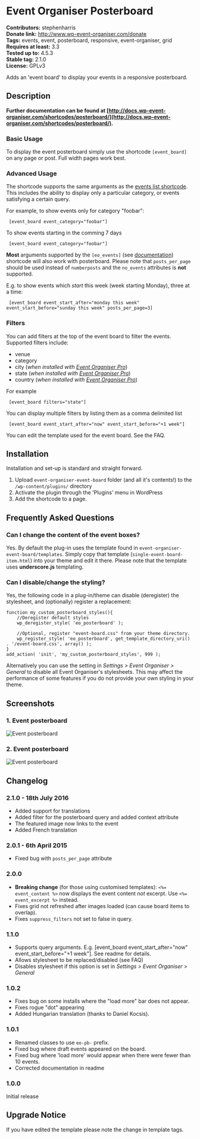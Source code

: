 # Event Organiser Posterboard #
**Contributors:** stephenharris  
**Donate link:** http://www.wp-event-organiser.com/donate  
**Tags:** events, event, posterboard, responsive, event-organiser, grid  
**Requires at least:** 3.3  
**Tested up to:** 4.5.3  
**Stable tag:** 2.1.0  
**License:** GPLv3  

Adds an 'event board' to display your events in a responsive posterboard.

## Description ##

**Further documentation can be found at [http://docs.wp-event-organiser.com/shortcodes/posterboard/](http://docs.wp-event-organiser.com/shortcodes/posterboard/).**

### Basic Usage ###

To display the event posterboard simply use the shortcode `[event_board]` on any page or post. Full width pages work best.

### Advanced Usage ###

The shortcode supports the same arguments as the [events list shortcode](http://docs.wp-event-organiser.com/shortcodes/events-list). This
includes the ability to display only a particular category, or events satisfying a certain query.

For example, to show events only for category "foobar":

     [event_board event_category="foobar"]
     
To show events starting in the comming 7 days

     [event_board event_category="foobar"]
     
**Most** arguments supported by the `[eo_events]` (see [documentation](http://docs.wp-event-organiser.com/shortcodes/events-list/)) shortcode will also work with 
posterboard. Please note that `posts_per_page` should be used instead of 
`numberposts` and the `no_events` attributes is **not** supported.

E.g. to show events which *start* this week (week starting Monday), three at a time:

     [event_board event_start_after="monday this week" event_start_before="sunday this week" posts_per_page=3]

### Filters ###

You can add filters at the top of the event board to filter the events. Supported filters include:
 
 * venue
 * category
 * city (*when installed with [Event Organiser Pro](http://wp-event-organiser.com/pro-features/)*)
 * state (*when installed with [Event Organiser Pro](http://wp-event-organiser.com/pro-features/)*)
 * country (*when installed with [Event Organiser Pro](http://wp-event-organiser.com/pro-features/)*)

For example

     [event_board filters="state"]
     
You can display multiple filters by listing them as a comma delimited list

     [event_board event_start_after="now" event_start_before="+1 week"]
     

You can edit the template used for the event board. See the FAQ.
     
## Installation ##

Installation and set-up is standard and straight forward. 

1. Upload `event-organiser-event-board` folder (and all it's contents!) to the `/wp-content/plugins/` directory
1. Activate the plugin through the 'Plugins' menu in WordPress
1. Add the shortcode to a page.


## Frequently Asked Questions ##

### Can I change the content of the event boxes? ###

Yes. By default the plug-in uses the template found in `event-organiser-event-board/templates`. 
Simply copy that template (`single-event-board-item.html`) into your theme and edit it there. Please note 
that the template uses **underscore.js** templating.  


### Can I disable/change the styling? ###

Yes, the following code in a plug-in/theme can disable (deregister) the stylesheet, and (optionally) register a replacement:

    
    function my_custom_posterboard_styles(){
		//Deregister default styles
	    wp_deregister_style( 'eo_posterboard' );
	    
	    //Optional, register "event-board.css" from your theme directory.
	    wp_register_style( 'eo_posterboard', get_template_directory_uri() . '/event-board.css', array() );
    }
    add_action( 'init', 'my_custom_posterboard_styles', 999 );

Alternatively you can use the setting in *Settings > Event Organiser > General* to disable all Event Organiser's stylesheets. This may affect the 
performance of some features if you do not provide your own styling in your theme.


## Screenshots ##

### 1. Event posterboard ###
![Event posterboard](http://s.wordpress.org/extend/plugins/event-organiser-posterboard/screenshot-1.png)

### 2. Event posterboard ###
![Event posterboard](http://s.wordpress.org/extend/plugins/event-organiser-posterboard/screenshot-2.png)



## Changelog ##

### 2.1.0 - 18th July 2016 ###
* Added support for translations
* Added filter for the posterboard query and added context attribute
* The featured image now links to the event
* Added French translation

### 2.0.1 - 6th April 2015 ###
* Fixed bug with `posts_per_page` attribute

### 2.0.0 ###
* **Breaking change** (for those using customised templates): `<%= event_content %>` now displays the event 
content *not* excerpt. Use `<%= event_excerpt %>` instead.
* Fixes grid not refreshed after images loaded (can cause board items to overlap).
* Fixes `suppress_filters` not set to false in query. 

### 1.1.0 ###
* Supports query arguments. E.g. [event_board event_start_after="now" event_start_before="+1 week"]. See readme for details.
* Allows stylesheet to be replaced/disabled (see FAQ)
* Disables stylesheet if this option is set in *Settings > Event Organiser > General* 

### 1.0.2 ###
* Fixes bug on some installs where the "load more" bar does not appear.
* Fixes rogue "dot" appearing 
* Added Hungarian translation (thanks to Daniel Kocsis).

### 1.0.1 ###
* Renamed classes to use `eo-pb-` prefix.
* Fixed bug where draft events appeared on the board.
* Fixed bug where 'load more' would appear when there were fewer than 10 events.
* Corrected documentation in readme 

### 1.0.0 ###
Initial release

## Upgrade Notice ##

If you have edited the template please note the change in template tags.


